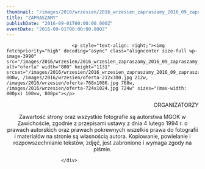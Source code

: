 ```yaml
---
thumbnail: "/images/2016/wrzesien/2016_wrzesien_zapraszamy_2016_09_zapraszamy_oferta.jpg"
title: "ZAPRASZAMY"
publishDate: "2016-09-01T00:00:00.000Z"
eventDate: "2016-09-01T00:00:00.000Z"
---
```


<div class="entry-content">
							
							<p style="text-align: right;"><img fetchpriority="high" decoding="async" class="aligncenter size-full wp-image-3990" src="/images/2016/wrzesien/2016_wrzesien_zapraszamy_2016_09_zapraszamy_oferta.jpg" alt="oferta" width="800" height="1131" srcset="/images/2016/wrzesien/2016_wrzesien_zapraszamy_2016_09_zapraszamy_oferta.jpg 800w, /images/2016/wrzesien/oferta-212x300.jpg 212w, /images/2016/wrzesien/oferta-768x1086.jpg 768w, /images/2016/wrzesien/oferta-724x1024.jpg 724w" sizes="(max-width: 800px) 100vw, 800px"></p>
<p style="text-align: right;">ORGANIZATORZY</p>
<p style="text-align: center;">Zawartość strony oraz wszystkie fotografie są autorstwa MGOK w Zawichoście, zgodnie z przepisami ustawy z dnia 4 lutego 1994 r. o prawach autorskich oraz prawach pokrewnych wszelkie prawa do fotografii i materiałów na stronie są własnością autora. Kopiowanie, powielanie i rozpowszechnianie tekstów, zdjęć, jest zabronione i wymaga zgody na piśmie.</p>
						
						</div>
